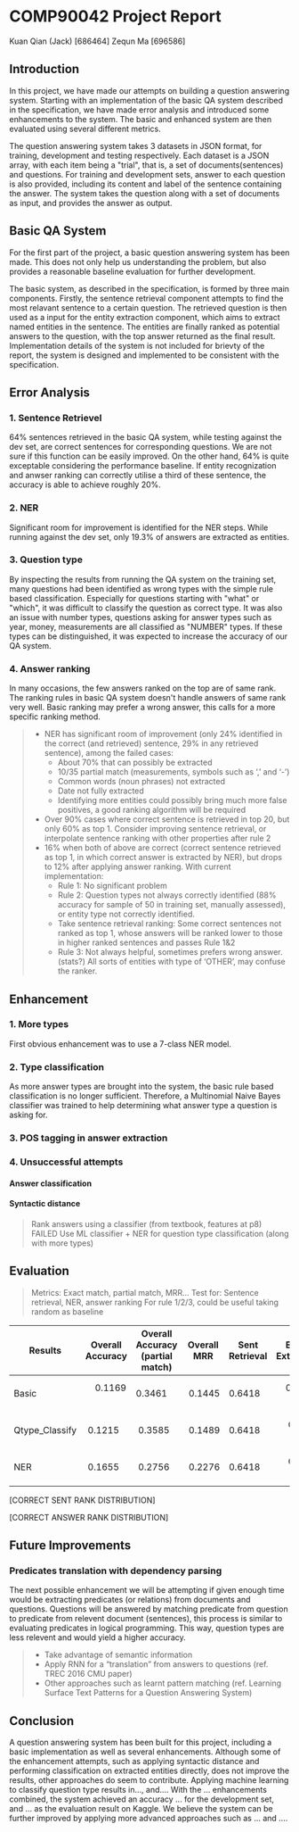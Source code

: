 # COMP90042 Project Report

Kuan Qian (Jack) [686464]
Zequn Ma [696586]


## Introduction

In this project, we have made our attempts on building a question answering system. Starting with an implementation of the basic QA system described in the specification, we have made error analysis and introduced some enhancements to the system. The basic and enhanced system are then evaluated using several different metrics.

The question answering system takes 3 datasets in JSON format, for training, development and testing respectively. Each dataset is a JSON array, with each item being a "trial", that is, a set of documents(sentences) and questions. For training and development sets, answer to each question is also provided, including its content and label of the sentence containing the answer. The system takes the question along with a set of documents as input, and provides the answer as output.

## Basic QA System

For the first part of the project, a basic question answering system has been made. This does not only help us understanding the problem, but also provides a reasonable baseline evaluation for further development.

The basic system, as described in the specification, is formed by three main components. Firstly, the sentence retrieval component attempts to find the most relavant sentence to a certain question. The retrieved question is then used as a input for the entity extraction component, which aims to extract named entities in the sentence. The entities are finally ranked as potential answers to the question, with the top answer returned as the final result. Implementation details of the system is not included for brievty of the report, the system is designed and implemented to be consistent with the specification.

## Error Analysis

### 1. Sentence Retrievel

64% sentences retrieved in the basic QA system, while testing against the dev set, are correct sentences for corresponding questions. We are not sure if this function can be easily improved. On the other hand, 64% is quite exceptable considering the performance baseline. If entity recognization and anwser ranking can correctly utilise a third of these sentence, the accuracy is able to achieve roughly 20%.

### 2. NER

Significant room for improvement is identified for the NER steps. While running against the dev set, only 19.3% of answers are extracted as entities.

### 3. Question type

By inspecting the results from running the QA system on the training set, many questions had been identified as wrong types with the simple rule based classification. Especially for questions starting with "what" or "which", it was difficult to classify the question as correct type. It was also an issue with number types, questions asking for answer types such as year, money, measurements are all classified as "NUMBER" types. If these types can be distinguished, it was expected to increase the accuracy of our QA system.

### 4. Answer ranking

In many occasions, the few answers ranked on the top are of same rank. The ranking rules in basic QA system doesn't handle answers of same rank very well. Basic ranking may prefer a wrong answer, this calls for a more specific ranking method.

> - NER has significant room of improvement (only 24% identified in the correct (and retrieved) sentence, 29% in any retrieved sentence), among the failed cases:
> 	- About 70% that can possibly be extracted
>	- 10/35 partial match (measurements, symbols such as ‘,’ and ‘-’)
>	- Common words (noun phrases) not extracted
>	- Date not fully extracted
>	- Identifying more entities could possibly bring much more false positives, a good ranking algorithm will be required
> - Over 90% cases where correct sentence is retrieved in top 20, but only 60% as top 1. Consider improving sentence retrieval, or interpolate sentence ranking with other properties after rule 2
> - 16% when both of above are correct (correct sentence retrieved as top 1, in which correct answer is extracted by NER), but drops to 12% after applying answer ranking. With current implementation:
>	- Rule 1: No significant problem
>	- Rule 2: Question types not always correctly identified (88% accuracy for sample of 50 in training set, manually assessed), or entity type not correctly identified.
>	- Take sentence retrieval ranking: Some correct sentences not ranked as top 1, whose answers will be ranked lower to those in higher ranked sentences and passes Rule 1&2
>	- Rule 3: Not always helpful, sometimes prefers wrong answer. (stats?) All sorts of entities with type of ‘OTHER’, may confuse the ranker.


## Enhancement

### 1. More types

First obvious enhancement was to use a 7-class NER model.

### 2. Type classification

As more answer types are brought into the system, the basic rule based classification is no longer sufficient. Therefore, a Multinomial Naive Bayes classifier was trained to help determining what answer type a question is asking for.

### 3. POS tagging in answer extraction

### 4. Unsuccessful attempts

#### Answer classification

#### Syntactic distance

#### 

> Rank answers using a classifier (from textbook, features at p8) FAILED
> Use ML classifier + NER for question type classification (along with more types)

## Evaluation

> Metrics: Exact match, partial match, MRR...
> Test for: Sentence retrieval, NER, answer ranking
> For rule 1/2/3, could be useful taking random as baseline

Results         | Overall Accuracy | Overall Accuracy (partial match) | Overall MRR | Sent Retrieval | Entity Extraction | Answer Ranking
----------------|------------------|----------------------------------|-------------|----------------|-------------------|----------------
Basic           |      0.1169      |        0.3461                    |    0.1445   |     0.6418     |      0.1931       |
Qtype_Classify  |      0.1215      |        0.3585                    |    0.1489   |     0.6418     |      0.2051       |
NER             |      0.1655      |        0.2756                    |    0.2276   |     0.6418     |      0.2366       |


[CORRECT SENT RANK DISTRIBUTION]

[CORRECT ANSWER RANK DISTRIBUTION]

## Future Improvements

### Predicates translation with dependency parsing

The next possible enhancement we will be attempting if given enough time would be extracting predicates (or relations) from documents and questions. Questions will be answered by matching predicate from question to predicate from relevent document (sentences), this process is similar to evaluating predicates in logical programming. This way, question types are less relevent and would yield a higher accuracy.

> - Take advantage of semantic information
> - Apply RNN for a “translation” from answers to questions (ref. TREC 2016 CMU paper)
> - Other approaches such as learnt pattern matching (ref. Learning Surface Text Patterns for a Question Answering System)


## Conclusion

A question answering system has been built for this project, including a basic implementation as well as several enhancements. Although some of the enhancement attempts, such as applying syntactic distance and performing classification on extracted entities directly, does not improve the results, other approaches do seem to contribute. Applying machine learning to classify question type results in..., and.... With the ... enhancements combined, the system achieved an accuracy ... for the development set, and ... as the evaluation result on Kaggle. We believe the system can be further improved by applying more advanced approaches such as ... and ....
